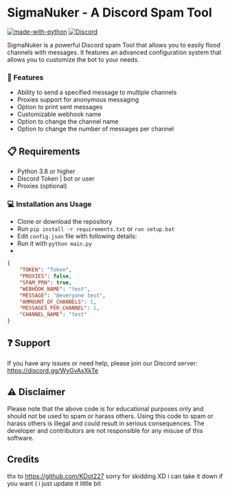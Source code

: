 # SigmaNuker - A Discord Spam Tool

[![made-with-python](https://img.shields.io/badge/Made%20with-Python-1f425f.svg)](https://www.python.org/)
[![Discord](https://img.shields.io/discord/1068951240043659365.svg?label=&logo=discord&logoColor=ffffff&color=7389D8&labelColor=6A7EC2)](https://discord.gg/1068951240043659365)


SigmaNuker is a powerful Discord spam Tool that allows you to easily flood channels with messages. It features an advanced configuration system that allows you to customize the bot to your needs.

### 🚀 Features
- Ability to send a specified message to multiple channels
- Proxies support for anonymous messaging
- Option to print sent messages
- Customizable webhook name
- Option to change the channel name
- Option to change the number of messages per channel

## 📋 Requirements
- Python 3.8 or higher
- Discord Token | bot or user
- Proxies (optional)


### 💻 Installation ans Usage
- Clone or download the repository 
- Run `pip install -r requirements.txt` or `run setup.bat`
- Edit `config.json` file with following details:
- Run it with `python main.py`
- 
```json
{
    "TOKEN": "Token",
    "PROXIES": false,
    "SPAM_PRN": true,
    "WEBHOOK_NAME": "test",
    "MESSAGE": "@everyone test",
    "AMMOUNT_OF_CHANNELS": 1,
    "MESSAGES_PER_CHANNEL": 1,
    "CHANNEL_NAME": "test"
}
```

## :question: Support
If you have any issues or need help, please join our Discord server: https://discord.gg/WyGvAxXkTe

## :warning: Disclaimer

Please note that the above code is for educational purposes only and should not be used to spam or harass others. Using this code to spam or harass others is illegal and could result in serious consequences. The developer and contributors are not responsible for any misuse of this software.

## Credits
thx to https://github.com/KDot227 sorry for skidding XD i can take it down if you want ( i just update it little bit
